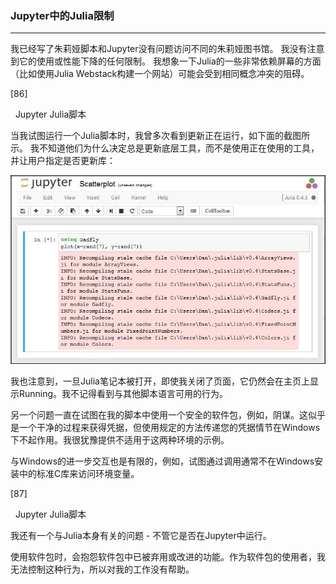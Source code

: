 ### Jupyter中的Julia限制
****
我已经写了朱莉娅脚本和Jupyter没有问题访问不同的朱莉娅图书馆。 我没有注意到它的使用或性能下降的任何限制。 我想象一下Julia的一些非常依赖屏幕的方面（比如使用Julia Webstack构建一个网站）可能会受到相同概念冲突的阻碍。
 
















[86]

 
Jupyter Julia脚本

当我试图运行一个Julia脚本时，我曾多次看到更新正在运行，如下面的截图所示。 我不知道他们为什么决定总是更新底层工具，而不是使用正在使用的工具，并让用户指定是否更新库：


![](/assets/72.jpg)

我也注意到，一旦Julia笔记本被打开，即使我关闭了页面，它仍然会在主页上显示Running。我不记得看到与其他脚本语言可用的行为。

另一个问题一直在试图在我的脚本中使用一个安全的软件包，例如，阴谋。这似乎是一个干净的过程来获得凭据，但使用规定的方法传递您的凭据情节在Windows下不起作用。我很犹豫提供不适用于这两种环境的示例。

与Windows的进一步交互也是有限的，例如，试图通过调用通常不在Windows安装中的标准C库来访问环境变量。
 






[87]

 
Jupyter Julia脚本

我还有一个与Julia本身有关的问题 - 不管它是否在Jupyter中运行。

使用软件包时，会抱怨软件包中已被弃用或改进的功能。作为软件包的使用者，我无法控制这种行为，所以对我的工作没有帮助。